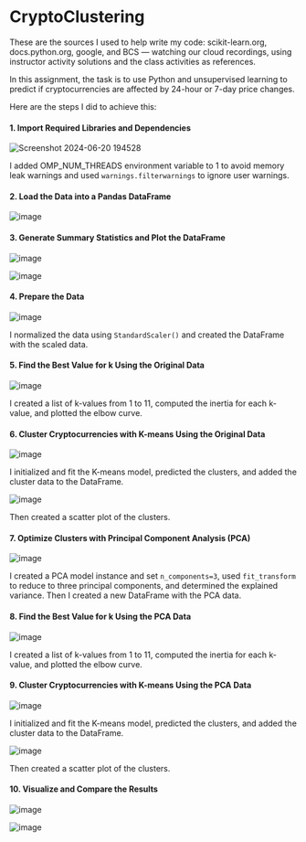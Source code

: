 # CryptoClustering
These are the sources I used to help write my code: scikit-learn.org, docs.python.org, google, and BCS — watching our cloud recordings, using instructor activity solutions and the class activities as references.

In this assignment, the task is to use Python and unsupervised learning to predict if cryptocurrencies are affected by 24-hour or 7-day price changes.

Here are the steps I did to achieve this: 

#### 1. Import Required Libraries and Dependencies

![Screenshot 2024-06-20 194528](https://github.com/AlyssaChand/CryptoClustering/assets/151655013/cedc05be-7c27-4e33-809a-4486e55b1f1b)

I added OMP_NUM_THREADS environment variable to 1 to avoid memory leak warnings and used `warnings.filterwarnings` to ignore user warnings.

#### 2. Load the Data into a Pandas DataFrame

![image](https://github.com/AlyssaChand/CryptoClustering/assets/151655013/2d8c74ce-1039-4ac4-bdf8-0232d5d4886e)

#### 3. Generate Summary Statistics and Plot the DataFrame

![image](https://github.com/AlyssaChand/CryptoClustering/assets/151655013/d0056d6a-93df-444f-bece-45589d7fd99a)

![image](https://github.com/AlyssaChand/CryptoClustering/assets/151655013/4acb498a-e0c9-476e-81b0-182282d1568b)

#### 4. Prepare the Data

![image](https://github.com/AlyssaChand/CryptoClustering/assets/151655013/fb0f45fa-82c1-44fb-9fe2-cd8d2c2d4e8a)

I normalized the data using `StandardScaler()` and created the DataFrame with the scaled data.

#### 5. Find the Best Value for k Using the Original Data

![image](https://github.com/AlyssaChand/CryptoClustering/assets/151655013/7c86d73c-37e4-4c9e-9e20-1671e7155f43)

I created a list of k-values from 1 to 11, computed the inertia for each k-value, and plotted the elbow curve.

#### 6. Cluster Cryptocurrencies with K-means Using the Original Data

![image](https://github.com/AlyssaChand/CryptoClustering/assets/151655013/fea228aa-360f-4650-b2da-dc6207ec5f9c)

I initialized and fit the K-means model, predicted the clusters, and added the cluster data to the DataFrame.

![image](https://github.com/AlyssaChand/CryptoClustering/assets/151655013/d671ad4c-51aa-4e78-a8b2-d136dbd79d5d)

Then created a scatter plot of the clusters.

#### 7. Optimize Clusters with Principal Component Analysis (PCA)

![image](https://github.com/AlyssaChand/CryptoClustering/assets/151655013/85b54044-ff45-4b60-99e6-8e0b4e2568db)

I created a PCA model instance and set `n_components=3`, used `fit_transform` to reduce to three principal components, and determined the explained variance. Then I created a new DataFrame with the PCA data.

#### 8. Find the Best Value for k Using the PCA Data

![image](https://github.com/AlyssaChand/CryptoClustering/assets/151655013/a688a88d-2715-4237-8705-318e46e65c47)

I created a list of k-values from 1 to 11, computed the inertia for each k-value, and plotted the elbow curve.

#### 9. Cluster Cryptocurrencies with K-means Using the PCA Data

![image](https://github.com/AlyssaChand/CryptoClustering/assets/151655013/7176616f-a2b9-4afa-9789-d11966e4cf74)

I initialized and fit the K-means model, predicted the clusters, and added the cluster data to the DataFrame.

![image](https://github.com/AlyssaChand/CryptoClustering/assets/151655013/af846db1-094e-47dd-a0f3-3468b942a502)

Then created a scatter plot of the clusters.

#### 10. Visualize and Compare the Results

![image](https://github.com/AlyssaChand/CryptoClustering/assets/151655013/3e7c01dd-fdb2-4aa1-a538-fe1295b45268)

![image](https://github.com/AlyssaChand/CryptoClustering/assets/151655013/21d6259b-2e7b-4ff4-b8c0-f04cc3947504)


